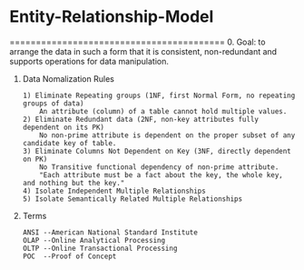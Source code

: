 # Entity-Relationship-Model
=========================================
0. Goal:  to arrange the data in such a form that it is consistent, 
		  non-redundant and supports operations for data manipulation.
1. Data Nomalization Rules
	```
	1) Eliminate Repeating groups (1NF, first Normal Form, no repeating groups of data)
		An attribute (column) of a table cannot hold multiple values.
	2) Eliminate Redundant data (2NF, non-key attributes fully dependent on its PK)
		No non-prime attribute is dependent on the proper subset of any candidate key of table.
	3) Eliminate Columns Not Dependent on Key (3NF, directly dependent on PK)
		No Transitive functional dependency of non-prime attribute.
		"Each attribute must be a fact about the key, the whole key, and nothing but the key."
	4) Isolate Independent Multiple Relationships
	5) Isolate Semantically Related Multiple Relationships
	```
2. Terms
	```
	ANSI --American National Standard Institute
	OLAP --Online Analytical Processing
	OLTP --Online Transactional Processing
	POC  --Proof of Concept
	```